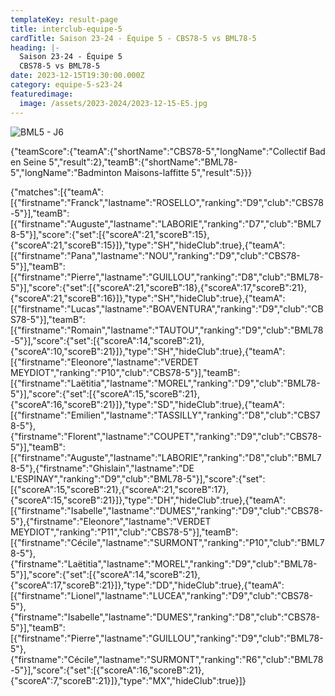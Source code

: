 ```yaml
---
templateKey: result-page
title: interclub-equipe-5
cardTitle: Saison 23-24 - Équipe 5 - CBS78-5 vs BML78-5 
heading: |-
  Saison 23-24 - Équipe 5
  CBS78-5 vs BML78-5
date: 2023-12-15T19:30:00.000Z
category: equipe-5-s23-24
featuredimage:
  image: /assets/2023-2024/2023-12-15-E5.jpg
---
```

![](/assets/2023-2024/2023-12-15-E5.jpg "BML5 - J6")

<teamscoreboard>{"teamScore":{"teamA":{"shortName":"CBS78-5","longName":"Collectif Bad en Seine 5","result":2},"teamB":{"shortName":"BML78-5","longName":"Badminton Maisons-laffitte 5","result":5}}}</teamscoreboard>

<scoreboard>{"matches":[{"teamA":[{"firstname":"Franck","lastname":"ROSELLO","ranking":"D9","club":"CBS78-5"}],"teamB":[{"firstname":"Auguste","lastname":"LABORIE","ranking":"D7","club":"BML78-5"}],"score":{"set":[{"scoreA":21,"scoreB":15},{"scoreA":21,"scoreB":15}]},"type":"SH","hideClub":true},{"teamA":[{"firstname":"Pana","lastname":"NOU","ranking":"D9","club":"CBS78-5"}],"teamB":[{"firstname":"Pierre","lastname":"GUILLOU","ranking":"D8","club":"BML78-5"}],"score":{"set":[{"scoreA":21,"scoreB":18},{"scoreA":17,"scoreB":21},{"scoreA":21,"scoreB":16}]},"type":"SH","hideClub":true},{"teamA":[{"firstname":"Lucas","lastname":"BOAVENTURA","ranking":"D9","club":"CBS78-5"}],"teamB":[{"firstname":"Romain","lastname":"TAUTOU","ranking":"D9","club":"BML78-5"}],"score":{"set":[{"scoreA":14,"scoreB":21},{"scoreA":10,"scoreB":21}]},"type":"SH","hideClub":true},{"teamA":[{"firstname":"Eleonore","lastname":"VERDET MEYDIOT","ranking":"P10","club":"CBS78-5"}],"teamB":[{"firstname":"Laëtitia","lastname":"MOREL","ranking":"D9","club":"BML78-5"}],"score":{"set":[{"scoreA":15,"scoreB":21},{"scoreA":16,"scoreB":21}]},"type":"SD","hideClub":true},{"teamA":[{"firstname":"Emilien","lastname":"TASSILLY","ranking":"D8","club":"CBS78-5"},{"firstname":"Florent","lastname":"COUPET","ranking":"D9","club":"CBS78-5"}],"teamB":[{"firstname":"Auguste","lastname":"LABORIE","ranking":"D8","club":"BML78-5"},{"firstname":"Ghislain","lastname":"DE L'ESPINAY","ranking":"D9","club":"BML78-5"}],"score":{"set":[{"scoreA":15,"scoreB":21},{"scoreA":21,"scoreB":17},{"scoreA":15,"scoreB":21}]},"type":"DH","hideClub":true},{"teamA":[{"firstname":"Isabelle","lastname":"DUMES","ranking":"D9","club":"CBS78-5"},{"firstname":"Eleonore","lastname":"VERDET MEYDIOT","ranking":"P11","club":"CBS78-5"}],"teamB":[{"firstname":"Cécile","lastname":"SURMONT","ranking":"P10","club":"BML78-5"},{"firstname":"Laëtitia","lastname":"MOREL","ranking":"D9","club":"BML78-5"}],"score":{"set":[{"scoreA":14,"scoreB":21},{"scoreA":17,"scoreB":21}]},"type":"DD","hideClub":true},{"teamA":[{"firstname":"Lionel","lastname":"LUCEA","ranking":"D9","club":"CBS78-5"},{"firstname":"Isabelle","lastname":"DUMES","ranking":"D8","club":"CBS78-5"}],"teamB":[{"firstname":"Pierre","lastname":"GUILLOU","ranking":"D9","club":"BML78-5"},{"firstname":"Cécile","lastname":"SURMONT","ranking":"R6","club":"BML78-5"}],"score":{"set":[{"scoreA":16,"scoreB":21},{"scoreA":7,"scoreB":21}]},"type":"MX","hideClub":true}]}</scoreboard>